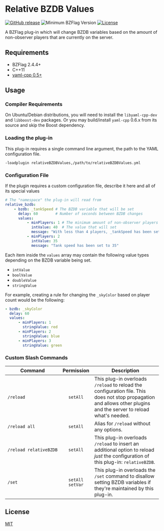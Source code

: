 # Relative BZDB Values

[![GitHub release](https://img.shields.io/github/release/allejo/relativeBZDBValues.svg)](https://github.com/allejo/relativeBZDBValues/releases/latest)
![Minimum BZFlag Version](https://img.shields.io/badge/BZFlag-v2.4.4+-blue.svg)
[![License](https://img.shields.io/github/license/allejo/relativeBZDBValues.svg)](LICENSE.md)

A BZFlag plug-in which will change BZDB variables based on the amount of non-observer players that are currently on the server.

## Requirements

- BZFlag 2.4.4+
- C++11
- [yaml-cpp 0.5+](https://github.com/jbeder/yaml-cpp/)

## Usage

### Compiler Requirements

On Ubuntu/Debian distributions, you will need to install the `libyaml-cpp-dev` and `libboost-dev` packages. Or you may build/install `yaml-cpp` 0.6.x from its source and skip the Boost dependency.

### Loading the plug-in

This plug-in requires a single command line argument, the path to the YAML configuration file.

```
-loadplugin relativeBZDBValues,/path/to/relativeBZDBValues.yml
```

### Configuration File

If the plugin requires a custom configuration file, describe it here and all of its special values

```yaml
# The "namespace" the plug-in will read from
relative_bzdb:
    - bzdb: _tankSpeed # The BZDB variable that will be set
      delay: 60        # Number of seconds between BZDB changes
      values:
          - minPlayers: 1 # The minimum amount of non-observer players needed for this condition to apply
            intValue: 40  # The value that will set
            message: "With less than 4 players, _tankSpeed has been set 40" # (Optional) Message to announce changes
          - minPlayers: 2
            intValue: 35
            message: "Tank speed has been set to 35"
```

Each item inside the `values` array may contain the following value types depending on the BZDB variable being set.

- `intValue`
- `boolValue`
- `doubleValue`
- `stringValue`

For example, creating a rule for changing the `_skyColor` based on player count would be the following:

```yaml
- bzdb: _skyColor
  delay: 60
  values:
      - minPlayers: 1
        stringValue: red
      - minPlayers: 2
        stringValue: blue
      - minPlayers: 3
        stringValue: green
```

### Custom Slash Commands

| Command | Permission | Description |
| ------- | :--------: | ----------- |
| `/reload` | `setAll` | This plug-in overloads `/reload` to reload the configuration file. This does not stop propagation and allows other plugins and the server to reload what's needed. |
| `/reload all` | `setAll` | Alias for `/reload` without any options. |
| <code>/reload&nbsp;relativeBZDB</code> | `setAll` | This plug-in overloads `/reload` to insert an additional option to reload *just* the configuration of this plug-in: `relativeBZDB`. |
| `/set` | `setAll` `setVar` | This plug-in overloads the `/set` command to disallow setting BZDB variables if they're maintained by this plug-in. |

## License

[MIT](LICENSE.md)
